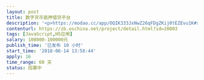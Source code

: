 ```yaml
---                
layout: post       
title: 数字货币抵押借贷平台           
description: '<p>https://modao.cc/app/OQIK333JxNwZ26qFDgZKij0tEZEvu1K#screen=s6A2B80492A1528443459760</p><p>根据上述原型实现前端和后台。最好是Vue／Reactjs +NodeJs 实现。</p>'     
contenturl: https://zb.oschina.net/project/detail.html?id=20803      
tags: [JavaScript,H5应用]            
salary: 100000-100000元          
publish_time: '已发布 10 小时'         
start_time: '2018-06-14 13:58:44'           
apply: 16                   
time_range: 60 天              
status: 招募中                  
---                 
```

